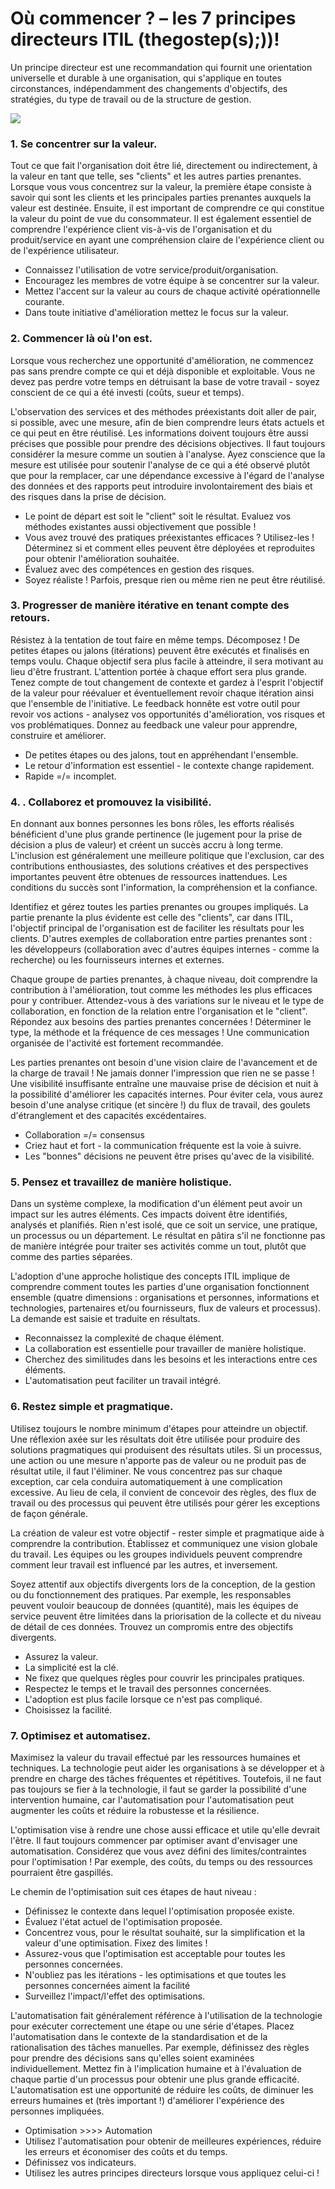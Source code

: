 # Où commencer ? – les 7 principes directeurs ITIL  \(thegostep\(s\);\)\)!

Un principe directeur est une recommandation qui fournit une orientation universelle et durable à une organisation, qui s'applique en toutes circonstances, indépendamment des changements d'objectifs, des stratégies, du type de travail ou de la structure de gestion.

![](https://i.imgur.com/iy0U6hG.png)

### 1. Se concentrer sur la valeur.

Tout ce que fait l'organisation doit être lié, directement ou indirectement, à la valeur en tant que telle, ses "clients" et les autres parties prenantes. Lorsque vous vous concentrez sur la valeur, la première étape consiste à savoir qui sont les clients et les principales parties prenantes auxquels la valeur est destinée. Ensuite, il est important de comprendre ce qui constitue la valeur du point de vue du consommateur. Il est également essentiel de comprendre l'expérience client vis-à-vis de l'organisation et du produit/service en ayant une compréhension claire de l'expérience client ou de l'expérience utilisateur. 

* Connaissez l'utilisation de votre service/produit/organisation.
* Encouragez les membres de votre équipe à se concentrer sur la valeur.
* Mettez l'accent sur la valeur au cours de chaque activité opérationnelle courante. 
* Dans toute initiative d'amélioration mettez le focus sur la valeur.

### 2. Commencer là où l'on est.

Lorsque vous recherchez une opportunité d'amélioration, ne commencez pas sans prendre compte ce qui et déjà disponible et exploitable. Vous ne devez pas perdre votre temps en détruisant la base de votre travail - soyez conscient de ce qui a été investi \(coûts, sueur et temps\).

L'observation des services et des méthodes préexistants doit aller de pair, si possible, avec une mesure, afin de bien comprendre leurs états actuels et ce qui peut en être réutilisé. Les informations doivent toujours être aussi précises que possible pour prendre des décisions objectives. Il faut toujours considérer la mesure comme un soutien à l'analyse. Ayez conscience que la mesure est utilisée pour soutenir l'analyse de ce qui a été observé plutôt que pour la remplacer, car une dépendance excessive à l'égard de l'analyse des données et des rapports peut introduire involontairement des biais et des risques dans la prise de décision.

* Le point de départ est soit le "client" soit le résultat. Evaluez vos méthodes existantes aussi objectivement que possible ! 
* Vous avez trouvé des pratiques préexistantes efficaces ? Utilisez-les ! Déterminez si et comment elles peuvent être déployées et reproduites pour obtenir l'amélioration souhaitée.
* Évaluez avec des compétences en gestion des risques.
* Soyez réaliste ! Parfois, presque rien ou même rien ne peut être réutilisé.

### 3. Progresser de manière itérative en tenant compte des retours.

Résistez à la tentation de tout faire en même temps. Décomposez ! De petites étapes ou jalons \(itérations\) peuvent être exécutés et finalisés en temps voulu. Chaque objectif sera plus facile à atteindre, il sera motivant au lieu d'être frustrant. L'attention portée à chaque effort sera plus grande. Tenez compte de tout changement de contexte et gardez à l'esprit l'objectif de la valeur pour réévaluer et éventuellement revoir chaque itération ainsi que l'ensemble de l'initiative. Le feedback honnête est votre outil pour revoir vos actions - analysez vos opportunités d'amélioration, vos risques et vos problématiques. Donnez au feedback une valeur pour apprendre, construire et améliorer. 

* De petites étapes ou des jalons, tout en appréhendant l'ensemble.
* Le retour d'information est essentiel - le contexte change rapidement.
* Rapide =/= incomplet.

### 4. . Collaborez et promouvez la visibilité.

En donnant aux bonnes personnes les bons rôles, les efforts réalisés bénéficient d'une plus grande pertinence \(le jugement pour la prise de décision a plus de valeur\) et créent un succès accru à long terme. L'inclusion est généralement une meilleure politique que l'exclusion, car des contributions enthousiastes, des solutions créatives et des perspectives importantes peuvent être obtenues de ressources inattendues. Les conditions du succès sont l'information, la compréhension et la confiance.

Identifiez et gérez toutes les parties prenantes ou groupes impliqués. La partie prenante la plus évidente est celle des "clients", car dans ITIL, l'objectif principal de l'organisation est de faciliter les résultats pour les clients. D'autres exemples de collaboration entre parties prenantes sont : les développeurs \(collaboration avec d'autres équipes internes - comme la recherche\) ou les fournisseurs internes et externes.

Chaque groupe de parties prenantes, à chaque niveau, doit comprendre la contribution à l'amélioration, tout comme les méthodes les plus efficaces pour y contribuer. Attendez-vous à des variations sur le niveau et le type de collaboration, en fonction de la relation entre l'organisation et le "client". Répondez aux besoins des parties prenantes concernées ! Déterminer le type, la méthode et la fréquence de ces messages ! Une communication organisée de l'activité est fortement recommandée.

Les parties prenantes ont besoin d'une vision claire de l'avancement et de la charge de travail ! Ne jamais donner l'impression que rien ne se passe ! Une visibilité insuffisante entraîne une mauvaise prise de décision et nuit à la possibilité d'améliorer les capacités internes. Pour éviter cela, vous aurez besoin d'une analyse critique \(et sincère !\) du flux de travail, des goulets d'étranglement et des capacités excédentaires.

* Collaboration =/= consensus
* Criez haut et fort - la communication fréquente est la voie à suivre. 
* Les "bonnes" décisions ne peuvent être prises qu'avec de la visibilité.

### 5. Pensez et travaillez de manière holistique.

Dans un système complexe, la modification d'un élément peut avoir un impact sur les autres éléments. Ces impacts doivent être identifiés, analysés et planifiés. Rien n'est isolé, que ce soit un service, une pratique, un processus ou un département. Le résultat en pâtira s'il ne fonctionne pas de manière intégrée pour traiter ses activités comme un tout, plutôt que comme des parties séparées.

L'adoption d'une approche holistique des concepts ITIL implique de comprendre comment toutes les parties d'une organisation fonctionnent ensemble \(quatre dimensions : organisations et personnes, informations et technologies, partenaires et/ou fournisseurs, flux de valeurs et processus\). La demande est saisie et traduite en résultats.

* Reconnaissez la complexité de chaque élément.
* La collaboration est essentielle pour travailler de manière holistique.
* Cherchez des similitudes dans les besoins et les interactions entre ces éléments.
* L'automatisation peut faciliter un travail intégré.

### 6. Restez simple et pragmatique.

Utilisez toujours le nombre minimum d'étapes pour atteindre un objectif. Une réflexion axée sur les résultats doit être utilisée pour produire des solutions pragmatiques qui produisent des résultats utiles. Si un processus, une action ou une mesure n'apporte pas de valeur ou ne produit pas de résultat utile, il faut l'éliminer. Ne vous concentrez pas sur chaque exception, car cela conduira automatiquement à une complication excessive. Au lieu de cela, il convient de concevoir des règles, des flux de travail ou des processus qui peuvent être utilisés pour gérer les exceptions de façon générale.

La création de valeur est votre objectif - rester simple et pragmatique aide à comprendre la contribution. Établissez et communiquez une vision globale du travail. Les équipes ou les groupes individuels peuvent comprendre comment leur travail est influencé par les autres, et inversement.

Soyez attentif aux objectifs divergents lors de la conception, de la gestion ou du fonctionnement des pratiques. Par exemple, les responsables peuvent vouloir beaucoup de données \(quantité\), mais les équipes de service peuvent être limitées dans la priorisation de la collecte et du niveau de détail de ces données. Trouvez un compromis entre des objectifs divergents.

* Assurez la valeur.
* La simplicité est la clé.
* Ne fixez que quelques règles pour couvrir les principales pratiques.
* Respectez le temps et le travail des personnes concernées.
* L'adoption est plus facile lorsque ce n'est pas compliqué.
* Choisissez la facilité.

### 7. Optimisez et automatisez.

Maximisez la valeur du travail effectué par les ressources humaines et techniques. La technologie peut aider les organisations à se développer et à prendre en charge des tâches fréquentes et répétitives. Toutefois, il ne faut pas toujours se fier à la technologie, il faut se garder la possibilité d'une intervention humaine, car l'automatisation pour l'automatisation peut augmenter les coûts et réduire la robustesse et la résilience.

L'optimisation vise à rendre une chose aussi efficace et utile qu'elle devrait l'être. Il faut toujours commencer par optimiser avant d'envisager une automatisation. Considérez que vous avez défini des limites/contraintes pour l'optimisation ! Par exemple, des coûts, du temps ou des ressources pourraient être gaspillés.

Le chemin de l'optimisation suit ces étapes de haut niveau : 

* Définissez le contexte dans lequel l'optimisation proposée existe. 
* Évaluez l'état actuel de l'optimisation proposée.
* Concentrez vous, pour le résultat souhaité, sur la simplification et la valeur d'une optimisation. Fixez des limites !
* Assurez-vous que l'optimisation est acceptable pour toutes les personnes concernées.
* N'oubliez pas les itérations - les optimisations et que toutes les personnes concernées aiment la facilité
* Surveillez l'impact/l'effet des optimisations.

L'automatisation fait généralement référence à l'utilisation de la technologie pour exécuter correctement une étape ou une série d'étapes. Placez l'automatisation dans le contexte de la standardisation et de la rationalisation des tâches manuelles. Par exemple, définissez des règles pour prendre des décisions sans qu'elles soient examinées individuellement. Mettez fin à l'implication humaine et à l'évaluation de chaque partie d'un processus pour obtenir une plus grande efficacité. L'automatisation est une opportunité de réduire les coûts, de diminuer les erreurs humaines et \(très important !\) d'améliorer l'expérience des personnes impliquées.

* Optimisation &gt;&gt;&gt;&gt; Automation
* Utilisez l'automatisation pour obtenir de meilleures expériences, réduire les erreurs et économiser des coûts et du temps.
* Définissez vos indicateurs. 
* Utilisez les autres principes directeurs lorsque vous appliquez celui-ci !

